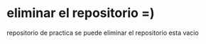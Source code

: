 # eliminar el repositorio =)
repositorio de practica
se puede eliminar el repositorio
esta vacio



